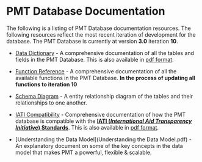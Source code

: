 ﻿# PMT Database Documentation

The following is a listing of PMT Database documentation resources. The
following resources reflect the most recent iteration of development for
the database. The PMT Database is currently at version **3.0** iteration 
**10**.

* [Data Dictionary](DataDictionary.md) - A comprehensive documentation of
all the tables and fields in the PMT Database. This is also available in
[pdf format](PMT-DataDictionary.pdf).

* [Function Reference](Functions.md) - A comprehensive documentation of
all the available functions in the PMT Database. **In the process of 
updating all functions to iteration 10**

* [Schema Diagram](PMT-Schema.pdf) - A entity relationship diagram of the
tables and their relationships to one another.

* [IATI Compatibility](IATI.md) - Comprehensive documentation of how the PMT 
database is compatible with the 
[**IATI (_International Aid Transparency Initiative_) Standards**](http://iatistandard.org/).
This is also available in [pdf format](PMT-IATICompatability.pdf).

* [Understanding the Data Model](Understanding the Data Model.pdf) - An 
explanatory document on some of the key concepts in the data model that 
makes PMT a powerful, flexible & scalable.
